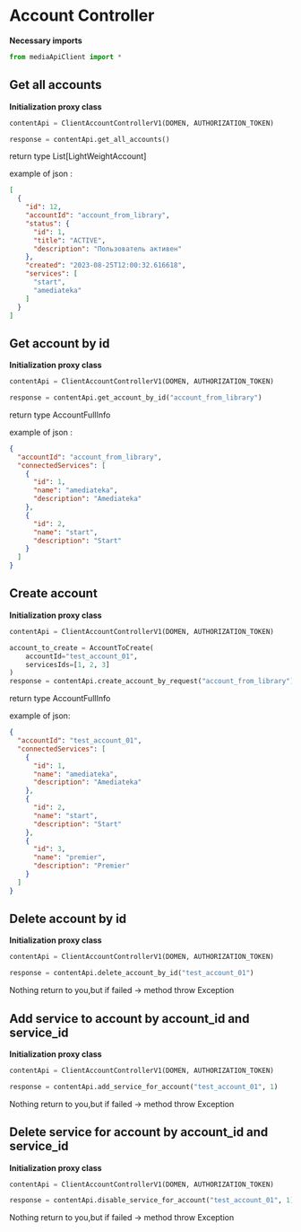 # Account Controller

**Necessary imports**
```python
from mediaApiClient import *
```

## Get all accounts

**Initialization proxy class**

```python
contentApi = ClientAccountControllerV1(DOMEN, AUTHORIZATION_TOKEN)

response = contentApi.get_all_accounts()
```

return type List[LightWeightAccount]

example of json :
```json
[
  {
    "id": 12,
    "accountId": "account_from_library",
    "status": {
      "id": 1,
      "title": "ACTIVE",
      "description": "Пользователь активен"
    },
    "created": "2023-08-25T12:00:32.616618",
    "services": [
      "start",
      "amediateka"
    ]
  }
]
```

## Get account by id

**Initialization proxy class**

```python
contentApi = ClientAccountControllerV1(DOMEN, AUTHORIZATION_TOKEN)

response = contentApi.get_account_by_id("account_from_library")
```

return type AccountFullInfo

example of json :
```json
{
  "accountId": "account_from_library",
  "connectedServices": [
    {
      "id": 1,
      "name": "amediateka",
      "description": "Amediateka"
    },
    {
      "id": 2,
      "name": "start",
      "description": "Start"
    }
  ]
}
```

## Create account

**Initialization proxy class**

```python
contentApi = ClientAccountControllerV1(DOMEN, AUTHORIZATION_TOKEN)

account_to_create = AccountToCreate(
    accountId="test_account_01",
    servicesIds=[1, 2, 3]
)
response = contentApi.create_account_by_request("account_from_library")
```

return type AccountFullInfo

example of json:
```json
{
  "accountId": "test_account_01",
  "connectedServices": [
    {
      "id": 1,
      "name": "amediateka",
      "description": "Amediateka"
    },
    {
      "id": 2,
      "name": "start",
      "description": "Start"
    },
    {
      "id": 3,
      "name": "premier",
      "description": "Premier"
    }
  ]
}
```

## Delete account by id

**Initialization proxy class**

```python
contentApi = ClientAccountControllerV1(DOMEN, AUTHORIZATION_TOKEN)

response = contentApi.delete_account_by_id("test_account_01")
```

Nothing return to you,but if failed -> method throw Exception

## Add service to account by account_id and service_id

**Initialization proxy class**

```python
contentApi = ClientAccountControllerV1(DOMEN, AUTHORIZATION_TOKEN)

response = contentApi.add_service_for_account("test_account_01", 1)
```

Nothing return to you,but if failed -> method throw Exception

## Delete service for account by account_id and service_id

**Initialization proxy class**

```python
contentApi = ClientAccountControllerV1(DOMEN, AUTHORIZATION_TOKEN)

response = contentApi.disable_service_for_account("test_account_01", 1)
```

Nothing return to you,but if failed -> method throw Exception

